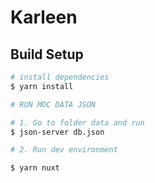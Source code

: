 # Karleen

## Build Setup

```bash
# install dependencies
$ yarn install

# RUN MOC DATA JSON

# 1. Go to folder data and run
$ json-server db.json

# 2. Run dev environment

$ yarn nuxt
